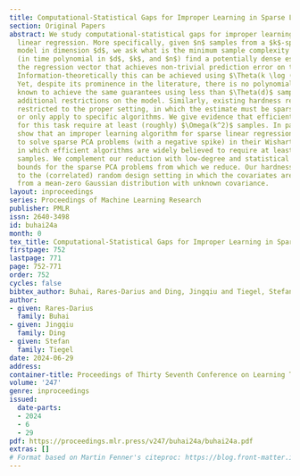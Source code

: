 ```yaml
---
title: Computational-Statistical Gaps for Improper Learning in Sparse Linear Regression
section: Original Papers
abstract: We study computational-statistical gaps for improper learning in sparse
  linear regression. More specifically, given $n$ samples from a $k$-sparse linear
  model in dimension $d$, we ask what is the minimum sample complexity to efficiently
  (in time polynomial in $d$, $k$, and $n$) find a potentially dense estimate for
  the regression vector that achieves non-trivial prediction error on the $n$ samples.
  Information-theoretically this can be achieved using $\Theta(k \log (d/k))$ samples.
  Yet, despite its prominence in the literature, there is no polynomial-time algorithm
  known to achieve the same guarantees using less than $\Theta(d)$ samples without
  additional restrictions on the model. Similarly, existing hardness results are either
  restricted to the proper setting, in which the estimate must be sparse as well,
  or only apply to specific algorithms. We give evidence that efficient algorithms
  for this task require at least (roughly) $\Omega(k^2)$ samples. In particular, we
  show that an improper learning algorithm for sparse linear regression can be used
  to solve sparse PCA problems (with a negative spike) in their Wishart form, in regimes
  in which efficient algorithms are widely believed to require at least $\Omega(k^2)$
  samples. We complement our reduction with low-degree and statistical query lower
  bounds for the sparse PCA problems from which we reduce. Our hardness results apply
  to the (correlated) random design setting in which the covariates are drawn i.i.d.
  from a mean-zero Gaussian distribution with unknown covariance.
layout: inproceedings
series: Proceedings of Machine Learning Research
publisher: PMLR
issn: 2640-3498
id: buhai24a
month: 0
tex_title: Computational-Statistical Gaps for Improper Learning in Sparse Linear Regression
firstpage: 752
lastpage: 771
page: 752-771
order: 752
cycles: false
bibtex_author: Buhai, Rares-Darius and Ding, Jingqiu and Tiegel, Stefan
author:
- given: Rares-Darius
  family: Buhai
- given: Jingqiu
  family: Ding
- given: Stefan
  family: Tiegel
date: 2024-06-29
address:
container-title: Proceedings of Thirty Seventh Conference on Learning Theory
volume: '247'
genre: inproceedings
issued:
  date-parts:
  - 2024
  - 6
  - 29
pdf: https://proceedings.mlr.press/v247/buhai24a/buhai24a.pdf
extras: []
# Format based on Martin Fenner's citeproc: https://blog.front-matter.io/posts/citeproc-yaml-for-bibliographies/
---
```

